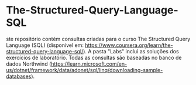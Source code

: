# The-Structured-Query-Language-SQL

ste repositório contém consultas criadas para o curso The Structured Query Language (SQL) (disponível em: https://www.coursera.org/learn/the-structured-query-language-sql/). A pasta "Labs" inclui as soluções dos exercícios de laboratório. Todas as consultas são baseadas no banco de dados Northwind (https://learn.microsoft.com/en-us/dotnet/framework/data/adonet/sql/linq/downloading-sample-databases).
